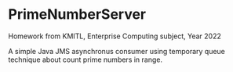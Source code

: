 # PrimeNumberServer
Homework from KMITL, Enterprise Computing subject, Year 2022

A simple Java JMS asynchronus consumer using temporary queue technique about count prime numbers in range.
